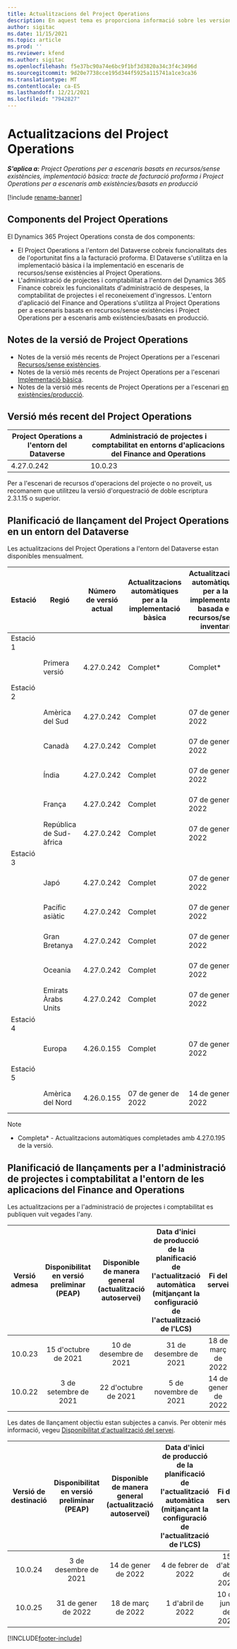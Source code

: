 ```yaml
---
title: Actualitzacions del Project Operations
description: En aquest tema es proporciona informació sobre les versions publicades del Dynamics 365 Project Operations.
author: sigitac
ms.date: 11/15/2021
ms.topic: article
ms.prod: ''
ms.reviewer: kfend
ms.author: sigitac
ms.openlocfilehash: f5e37bc90a74e6bc9f1bf3d3820a34c3f4c3496d
ms.sourcegitcommit: 9d20e7738cce195d344f5925a115741a1ce3ca36
ms.translationtype: MT
ms.contentlocale: ca-ES
ms.lasthandoff: 12/21/2021
ms.locfileid: "7942827"
---
```

# <a name="project-operations-updates"></a>Actualitzacions del Project Operations

_**S'aplica a:** Project Operations per a escenaris basats en recursos/sense existències, implementació bàsica: tracte de facturació proforma i Project Operations per a escenaris amb existències/basats en producció_

[!include [rename-banner](~/includes/cc-data-platform-banner.md)]

## <a name="project-operations-components"></a>Components del Project Operations

El Dynamics 365 Project Operations consta de dos components:

- El Project Operations a l'entorn del Dataverse cobreix funcionalitats des de l'oportunitat fins a la facturació proforma. El Dataverse s'utilitza en la implementació bàsica i la implementació en escenaris de recursos/sense existències al Project Operations.
- L'administració de projectes i comptabilitat a l'entorn del Dynamics 365 Finance cobreix les funcionalitats d'administració de despeses, la comptabilitat de projectes i el reconeixement d'ingressos. L'entorn d'aplicació del Finance and Operations s'utilitza al Project Operations per a escenaris basats en recursos/sense existències i Project Operations per a escenaris amb existències/basats en producció.

## <a name="project-operations-release-notes"></a>Notes de la versió de Project Operations
- Notes de la versió més recents de Project Operations per a l'escenari [Recursos/sense existències](whats-new-dec-2021-resource-based.md).
- Notes de la versió més recents de Project Operations per a l'escenari [Implementació bàsica](../pro/whats-new/whats-new-dec-2021-lite.md).
- Notes de la versió més recents de Project Operations per a l'escenari [en existències/producció](../prod-pma/whats-new/whats-new-oct-2021-stocked.md).

## <a name="project-operations-latest-version"></a>Versió més recent del Project Operations

| Project Operations a l'entorn del Dataverse | Administració de projectes i comptabilitat en entorns d'aplicacions del Finance and Operations | 
| --- | --- |
| 4.27.0.242 | 10.0.23 |

Per a l'escenari de recursos d'operacions del projecte o no proveït, us recomanem que utilitzeu la versió d'orquestració de doble escriptura 2.3.1.15 o superior.

## <a name="release-schedule-for-project-operations-on-dataverse-environment"></a>Planificació de llançament del Project Operations en un entorn del Dataverse

Les actualitzacions del Project Operations a l'entorn del Dataverse estan disponibles mensualment. 

| Estació | Regió | Número de versió actual | Actualitzacions automàtiques per a la implementació bàsica | Actualitzacions automàtiques per a la implementació basada en recursos/sense inventari | Número de la versió següent | Pròxima versió disponible de manera general |
|-----------|-----------------------|-----------------|--------------------|---------------------|---------------------|---------------------|
| Estació 1 |   &nbsp;              |    &nbsp;       | &nbsp;             |      &nbsp;         |      &nbsp;         |      &nbsp;         |
|   &nbsp;  | Primera versió         |  4.27.0.242     | Complet*          | Complet*           | TBD                 | 14 de gener de 2022    |
| Estació 2 |   &nbsp;              |    &nbsp;       | &nbsp;             |      &nbsp;         |      &nbsp;         |      &nbsp;         |
|   &nbsp;  | Amèrica del Sud         |  4.27.0.242     | Complet           | 07 de gener de 2022    | TBD                 | 14 de gener de 2022    |
|   &nbsp;  | Canadà                |  4.27.0.242     | Complet           | 07 de gener de 2022    | TBD                 | 14 de gener de 2022    |
|   &nbsp;  | Índia                 |  4.27.0.242     | Complet           | 07 de gener de 2022    | TBD                 | 14 de gener de 2022    |
|   &nbsp;  | França                |  4.27.0.242     | Complet           | 07 de gener de 2022    | TBD                 | 14 de gener de 2022    |
|   &nbsp;  | República de Sud-àfrica          |  4.27.0.242     | Complet           | 07 de gener de 2022    | TBD                 | 14 de gener de 2022    |
| Estació 3 |      &nbsp;           |     &nbsp;      |     &nbsp;         |      &nbsp;         |      &nbsp;         |      &nbsp;         |
|   &nbsp;  | Japó                 |  4.27.0.242     | Complet           | 07 de gener de 2022    | TBD                 | 21 de gener de 2022    |
|   &nbsp;  | Pacífic asiàtic          |  4.27.0.242     | Complet           | 07 de gener de 2022    | TBD                 | 21 de gener de 2022    |
|   &nbsp;  | Gran Bretanya         |  4.27.0.242     | Complet           | 07 de gener de 2022    | TBD                 | 21 de gener de 2022    |
|   &nbsp;  | Oceania               |  4.27.0.242     | Complet           | 07 de gener de 2022    | TBD                 | 21 de gener de 2022    |
|   &nbsp;  | Emirats Àrabs Units  |  4.27.0.242     | Complet           | 07 de gener de 2022    | TBD                 | 21 de gener de 2022    |
| Estació 4 |     &nbsp;            |     &nbsp;      |     &nbsp;         |      &nbsp;         |      &nbsp;         |      &nbsp;         |
|   &nbsp;  | Europa                |  4.26.0.155     | Complet           | 07 de gener de 2022    | 4.27.0.242          | 10 de gener de 2022    |
| Estació 5 |     &nbsp;            |     &nbsp;      |     &nbsp;         |      &nbsp;         |      &nbsp;         |      &nbsp;         |
|   &nbsp;  | Amèrica del Nord         |  4.26.0.155     | 07 de gener de 2022   | 14 de gener de 2022    | 4.27.0.242          | 17 de gener de 2022    |

>[!Note]
> - Completa* - Actualitzacions automàtiques completades amb 4.27.0.195 de la versió.


## <a name="release-schedule-for-project-management-and-accounting-in-the-finance-and-operations-apps-environment"></a>Planificació de llançaments per a l'administració de projectes i comptabilitat a l'entorn de les aplicacions del Finance and Operations

Les actualitzacions per a l'administració de projectes i comptabilitat es publiquen vuit vegades l'any.

|Versió admesa| Disponibilitat en versió preliminar (PEAP) | Disponible de manera general (actualització autoservei) | Data d'inici de producció de la planificació de l'actualització automàtica (mitjançant la configuració de l'actualització de l'LCS) |   Fi del servei   |
|:---------------:|:---------------------------:|:---------------------------------:|:--------------------------------------------------------------------:|:------------------:|
|     10.0.23     |      15 d'octubre de 2021       |        10 de desembre de 2021          |                          31 de desembre de 2021                           | 18 de març de 2022     |
|     10.0.22     |      3 de setembre de 2021      |        22 d'octubre de 2021           |                          5 de novembre de 2021                            | 14 de gener de 2022   |


Les dates de llançament objectiu estan subjectes a canvis. Per obtenir més informació, vegeu [Disponibilitat d'actualització del servei](/dynamics365/fin-ops-core/fin-ops/get-started/public-preview-releases?toc=%2fdynamics365%2ffinance%2ftoc.json).

|Versió de destinació | Disponibilitat en versió preliminar (PEAP) | Disponible de manera general (actualització autoservei) | Data d'inici de producció de la planificació de l'actualització automàtica (mitjançant la configuració de l'actualització de l'LCS) |   Fi del servei   |
|:---------------:|:---------------------------:|:---------------------------------:|:--------------------------------------------------------------------:|:------------------:|
|     10.0.24     |      3 de desembre de 2021       |        14 de gener de 2022           |                          4 de febrer de 2022                            | 15 d'abril de 2022     |
|     10.0.25     |      31 de gener de 2022       |        18 de març de 2022             |                          1 d'abril de 2022                               | 10 de juny de 2022      |

[!INCLUDE[footer-include](../includes/footer-banner.md)]
